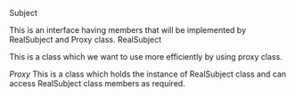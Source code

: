 
Subject

This is an interface having members that will be implemented by RealSubject and Proxy class.
RealSubject

This is a class which we want to use more efficiently by using proxy class.

*Proxy*
This is a class which holds the instance of RealSubject class and can access RealSubject class members as required.